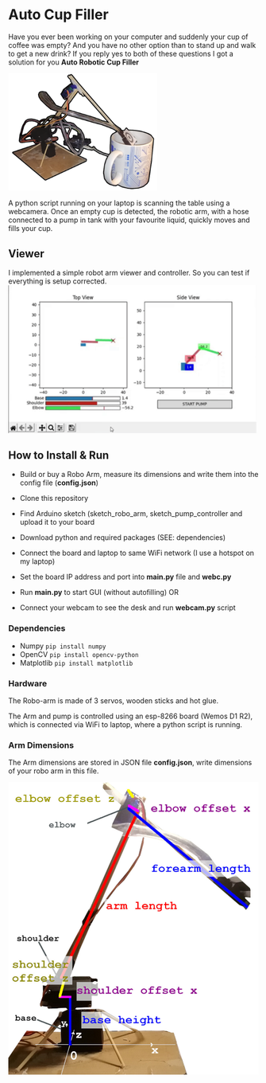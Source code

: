 # Auto Cup Filler

Have you ever been working on your computer and suddenly your cup of coffee was empty? 
And you have no other option than to stand up and walk to get a new drink?
If you reply yes to both of these questions I got a solution for you
**Auto Robotic Cup Filler**

<img src="https://github.com/tomash1234/robot-arm-filler/blob/main/doc/overview_small.png" width="300">

A python script running on your laptop is scanning the table using a webcamera.
Once an empty cup is detected, the robotic arm, with a hose connected 
to a pump in tank with your favourite liquid, quickly moves and fills your cup. 

## Viewer
I implemented a simple robot arm viewer and controller. So you can test if everything is setup corrected.
<img src="https://github.com/tomash1234/robot-arm-filler/blob/main/doc/viewer.gif" width="500">

## How to Install & Run
* Build or buy a Robo Arm, measure its dimensions and write them into
  the config file (**config.json**)
* Clone this repository
* Find Arduino sketch (sketch_robo_arm, sketch_pump_controller and upload it to your board
* Download python and required packages (SEE: dependencies)

* Connect the board and laptop to same WiFi network 
  (I use a hotspot on my laptop)
    
* Set the board IP address and port into **main.py** file and **webc.py**  
* Run **main.py** to start GUI (without autofilling) OR 
* Connect your webcam to see the desk and run **webcam.py** script

### Dependencies
* Numpy   `pip install numpy`
* OpenCV  `pip install opencv-python`
* Matplotlib  `pip install matplotlib`


### Hardware

The Robo-arm is made of 3 servos, wooden sticks and hot glue. 


The Arm and pump is controlled using an esp-8266 board (Wemos D1 R2), 
which is connected via WiFi to laptop, where a python script is running.


### Arm Dimensions

The Arm dimensions are stored in JSON file **config.json**,
write dimensions of your robo arm in this file.

<img src="https://github.com/tomash1234/robot-arm-filler/blob/main/doc/dimensions.jpg" width="600">

